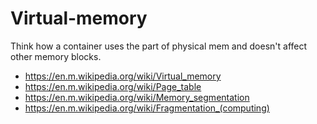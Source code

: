# Virtual-memory

Think how a container uses the part of physical mem and doesn't affect other memory blocks. 

* https://en.m.wikipedia.org/wiki/Virtual_memory
* https://en.m.wikipedia.org/wiki/Page_table 
* https://en.m.wikipedia.org/wiki/Memory_segmentation
* https://en.m.wikipedia.org/wiki/Fragmentation_(computing)
